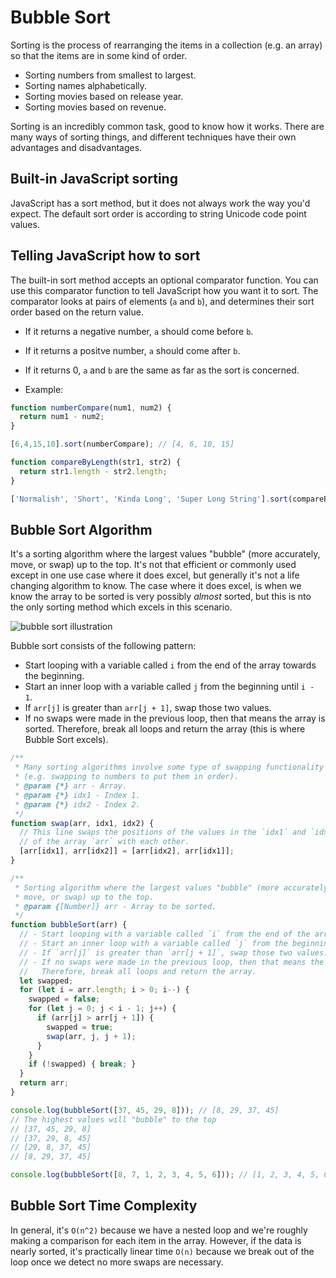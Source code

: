 # Bubble Sort

Sorting is the process of rearranging the items in a collection (e.g. an array) so that the items are in some kind of order.

- Sorting numbers from smallest to largest.
- Sorting names alphabetically.
- Sorting movies based on release year.
- Sorting movies based on revenue.

Sorting is an incredibly common task, good to know how it works. There are many ways of sorting things, and different techniques have their own advantages and disadvantages.

## Built-in JavaScript sorting

JavaScript has a sort method, but it does not always work the way you'd expect. The default sort order is according to string Unicode code point values.

## Telling JavaScript how to sort

The built-in sort method accepts an optional comparator function. You can use this comparator function to tell JavaScript how you want it to sort. The comparator looks at pairs of elements (`a` and `b`), and determines their sort order based on the return value.

- If it returns a negative number, `a` should come before `b`.
- If it returns a positve number, `a` should come after `b`.
- If it returns 0, `a` and `b` are the same as far as the sort is concerned.

- Example:

```js
function numberCompare(num1, num2) {
  return num1 - num2;
}

[6,4,15,10].sort(numberCompare); // [4, 6, 10, 15]

function compareByLength(str1, str2) {
  return str1.length - str2.length;
}

['Normalish', 'Short', 'Kinda Long', 'Super Long String'].sort(compareByLength); // ['Short', 'Normalish', 'Kinda Long', 'Super Long String']
```

## Bubble Sort Algorithm

It's a sorting algorithm where the largest values "bubble" (more accurately, move, or swap) up to the top. It's not that efficient or commonly used except in one use case where it does excel, but generally it's not a life changing algorithm to know. The case where it does excel, is when we know the array to be sorted is very possibly *almost* sorted, but this is nto the only sorting method which excels in this scenario.

![bubble sort illustration](https://github.com/rmolinamir/algorithms-and-data-structures/blob/master/8.%20Bubble%20Sort/images/Bubble-Sort%20Illustration_bubble%20sort%20illustration.png?raw=true "Bubble Sort Illustration")

Bubble sort consists of the following pattern:

- Start looping with a variable called `i` from the end of the array towards the beginning.
- Start an inner loop with a variable called `j` from the beginning until `i - 1`.
- If `arr[j]` is greater than `arr[j + 1]`, swap those two values.
- If no swaps were made in the previous loop, then that means the array is sorted.
  Therefore, break all loops and return the array (this is where Bubble Sort excels).

```js
/**
 * Many sorting algorithms involve some type of swapping functionality
 * (e.g. swapping to numbers to put them in order).
 * @param {*} arr - Array.
 * @param {*} idx1 - Index 1.
 * @param {*} idx2 - Index 2.
 */
function swap(arr, idx1, idx2) {
  // This line swaps the positions of the values in the `idx1` and `idx2` positions
  // of the array `arr` with each other.
  [arr[idx1], arr[idx2]] = [arr[idx2], arr[idx1]];
}

/**
 * Sorting algorithm where the largest values "bubble" (more accurately,
 * move, or swap) up to the top.
 * @param {[Number]} arr - Array to be sorted.
 */
function bubbleSort(arr) {
  // - Start looping with a variable called `i` from the end of the array towards the beginning.
  // - Start an inner loop with a variable called `j` from the beginning until `i - 1`.
  // - If `arr[j]` is greater than `arr[j + 1]`, swap those two values.
  // - If no swaps were made in the previous loop, then that means the array is sorted.
  //   Therefore, break all loops and return the array.
  let swapped;
  for (let i = arr.length; i > 0; i--) {
    swapped = false;
    for (let j = 0; j < i - 1; j++) {
      if (arr[j] > arr[j + 1]) {
        swapped = true;
        swap(arr, j, j + 1);
      }
    }
    if (!swapped) { break; }
  }
  return arr;
}

console.log(bubbleSort([37, 45, 29, 8])); // [8, 29, 37, 45]
// The highest values will "bubble" to the top
// [37, 45, 29, 8]
// [37, 29, 8, 45]
// [29, 8, 37, 45]
// [8, 29, 37, 45]

console.log(bubbleSort([8, 7, 1, 2, 3, 4, 5, 6])); // [1, 2, 3, 4, 5, 6, 7, 8]
```

## Bubble Sort Time Complexity

In general, it's `O(n^2)` because we have a nested loop and we're roughly making a comparison for each item in the array. However, if the data is nearly sorted, it's practically linear time `O(n)` because we break out of the loop once we detect no more swaps are necessary.

